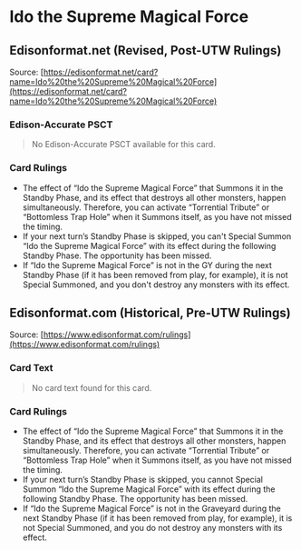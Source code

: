 # Ido the Supreme Magical Force

## Edisonformat.net (Revised, Post-UTW Rulings)

Source: [https://edisonformat.net/card?name=Ido%20the%20Supreme%20Magical%20Force](https://edisonformat.net/card?name=Ido%20the%20Supreme%20Magical%20Force)

### Edison-Accurate PSCT

> No Edison-Accurate PSCT available for this card.

### Card Rulings

*   The effect of “Ido the Supreme Magical Force” that Summons it in the Standby Phase, and its effect that destroys all other monsters, happen simultaneously. Therefore, you can activate “Torrential Tribute” or “Bottomless Trap Hole” when it Summons itself, as you have not missed the timing.
*   If your next turn’s Standby Phase is skipped, you can't Special Summon “Ido the Supreme Magical Force” with its effect during the following Standby Phase. The opportunity has been missed.
*   If “Ido the Supreme Magical Force” is not in the GY during the next Standby Phase (if it has been removed from play, for example), it is not Special Summoned, and you don't destroy any monsters with its effect.


## Edisonformat.com (Historical, Pre-UTW Rulings)

Source: [https://www.edisonformat.com/rulings](https://www.edisonformat.com/rulings)

### Card Text

> No card text found for this card.

### Card Rulings

*   The effect of “Ido the Supreme Magical Force” that Summons it in the Standby Phase, and its effect that destroys all other monsters, happen simultaneously. Therefore, you can activate “Torrential Tribute” or “Bottomless Trap Hole” when it Summons itself, as you have not missed the timing.
*   If your next turn’s Standby Phase is skipped, you cannot Special Summon “Ido the Supreme Magical Force” with its effect during the following Standby Phase. The opportunity has been missed.
*   If “Ido the Supreme Magical Force” is not in the Graveyard during the next Standby Phase (if it has been removed from play, for example), it is not Special Summoned, and you do not destroy any monsters with its effect.


